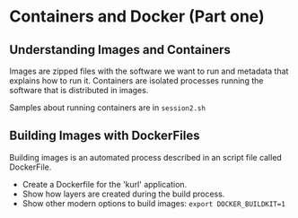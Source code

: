 # Containers and Docker (Part one)

## Understanding Images and Containers

Images are zipped files with the software we want to run and metadata that explains how to run it.
Containers are isolated processes running the software that is distributed in images.

Samples about running containers are in `session2.sh`

## Building Images with DockerFiles

Building images is an automated process described in an script file called DockerFile.
- Create a Dockerfile for the 'kurl' application.
- Show how layers are created during the build process.
- Show other modern options to build images: `export DOCKER_BUILDKIT=1`